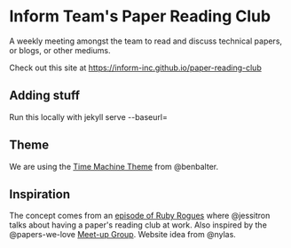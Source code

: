 # Inform Team's Paper Reading Club

A weekly meeting amongst the team to read and discuss technical papers, or blogs, or other mediums.

Check out this site at https://inform-inc.github.io/paper-reading-club

## Adding stuff

Run this locally with jekyll serve --baseurl=

## Theme

We are using the [Time Machine Theme](https://github.com/pages-themes/time-machine) from @benbalter.

## Inspiration

The concept comes from an [episode of Ruby Rogues](https://devchat.tv/ruby-rogues/243-rr-books-that-arent-poodr) where @jessitron talks about having a paper's reading club at work.
Also inspired by the @papers-we-love [Meet-up Group](http://paperswelove.org/). 
Website idea from @nylas.
